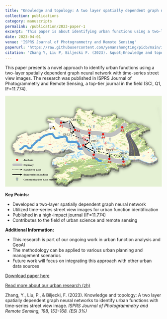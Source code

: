 ```yaml
---
title: "Knowledge and topology: A two layer spatially dependent graph neural networks to identify urban functions with time-series street view image"
collection: publications
category: manuscripts
permalink: /publication/2023-paper-1
excerpt: 'This paper is about identifying urban functions using a two-layer spatially dependent graph neural network with time-series street view images.'
date: 2023-04-01
venue: 'ISPRS Journal of Photogrammetry and Remote Sensing'
paperurl: 'https://raw.githubusercontent.com/yemanzhongting/picb/main/isprs.pdf'
citation: 'Zhang Y, Liu P, Biljecki F. (2023). &quot;Knowledge and topology: A two layer spatially dependent graph neural networks to identify urban functions with time-series street view image&quot; <i>ISPRS Journal of Photogrammetry and Remote Sensing</i>'
---
```


This paper presents a novel approach to identify urban functions using a two-layer spatially dependent graph neural network with time-series street view images. The research was published in ISPRS Journal of Photogrammetry and Remote Sensing, a top-tier journal in the field (SCI, Q1, IF=11.774).

![Paper Figure](https://raw.githubusercontent.com/yemanzhongting/picb/main/20221015095818.png)

**Key Points:**
- Developed a two-layer spatially dependent graph neural network
- Utilized time-series street view images for urban function identification
- Published in a high-impact journal (IF=11.774)
- Contributes to the field of urban science and remote sensing

**Additional Information:**
- This research is part of our ongoing work in urban function analysis and GeoAI
- The methodology can be applied to various urban planning and management scenarios
- Future work will focus on integrating this approach with other urban data sources

[Download paper here](https://raw.githubusercontent.com/yemanzhongting/picb/main/isprs.pdf)

[Read more about our urban research (zh)](https://mp.weixin.qq.com/s/kXdH1aHtAn7SCKrITHDLXg)

Zhang, Y., Liu, P., & Biljecki, F. (2023). Knowledge and topology: A two layer spatially dependent graph neural networks to identify urban functions with time-series street view image. <i>ISPRS Journal of Photogrammetry and Remote Sensing, 198, 153-168. (ESI 3%)</i>

